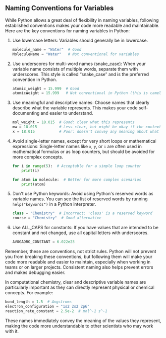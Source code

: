 ## Naming Conventions for Variables

While Python allows a great deal of flexibility in naming variables, following established conventions makes your code more readable and maintainable. Here are the key conventions for naming variables in Python:

1. Use lowercase letters:
   Variables should generally be in lowercase.

   ```python
   molecule_name = "Water"  # Good
   MoleculeName = "Water"   # Not conventional for variables
   ```

2. Use underscores for multi-word names (snake_case):
   When your variable name consists of multiple words, separate them with underscores. This style is called &ldquo;snake_case&rdquo; and is the preferred convention in Python.

   ```python
   atomic_weight = 15.999  # Good
   atomicWeight = 15.999   # Not conventional in Python (this is camelCase, common in other languages)
   ```

3. Use meaningful and descriptive names:
   Choose names that clearly describe what the variable represents. This makes your code self-documenting and easier to understand.

   ```python
   mol_weight = 18.015  # Good: clear what this represents
   mw = 18.015          # Less clear, but might be okay if the context is obvious
   x = 18.015           # Poor: doesn't convey any meaning about what this number represents
   ```

4. Avoid single-letter names, except for very short loops or mathematical expressions:
   Single-letter names like `x`, `y`, or `i` are often used in mathematical formulas or as loop counters, but should be avoided for more complex concepts.

   ```python
   for i in range(5):  # Acceptable for a simple loop counter
       print(i)

   for atom in molecule:  # Better for more complex scenarios
       print(atom)
   ```

5. Don't use Python keywords:
   Avoid using Python's reserved words as variable names. You can see the list of reserved words by running `help("keywords")` in a Python interpreter.

   ```python
   class = "Chemistry"  # Incorrect: 'class' is a reserved keyword
   course = "Chemistry"  # Good alternative
   ```

6. Use ALL_CAPS for constants:
   If you have values that are intended to be constant and not changed, use all capital letters with underscores.

   ```python
   AVOGADRO_CONSTANT = 6.022e23
   ```

Remember, these are conventions, not strict rules. Python will not prevent you from breaking these conventions, but following them will make your code more readable and easier to maintain, especially when working in teams or on larger projects. Consistent naming also helps prevent errors and makes debugging easier.

In computational chemistry, clear and descriptive variable names are particularly important as they can directly represent physical or chemical concepts. For example:

```python
bond_length = 1.5  # Angstroms
electron_configuration = "1s2 2s2 2p6"
reaction_rate_constant = 2.5e-2  # mol^-1 s^-1
```

These names immediately convey the meaning of the values they represent, making the code more understandable to other scientists who may work with it.
